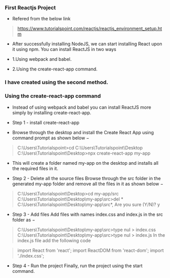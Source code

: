 ### First Reactjs Project
* Refered from the below link

>https://www.tutorialspoint.com/reactjs/reactjs_environment_setup.htm

* After successfully installing NodeJS, we can start installing React upon it using npm. You can install ReactJS in two ways

* 1.Using webpack and babel.

* 2.Using the create-react-app command.

### I have created using the second method.

### Using the create-react-app command
* Instead of using webpack and babel you can install ReactJS more simply by installing create-react-app.

* Step 1 - install create-react-app
* Browse through the desktop and install the Create React App using command prompt as shown below −

>C:\Users\Tutorialspoint>cd C:\Users\Tutorialspoint\Desktop\
> C:\Users\Tutorialspoint\Desktop>npx create-react-app my-app
* This will create a folder named my-app on the desktop and installs all the required files in it.

* Step 2 - Delete all the source files
Browse through the src folder in the generated my-app folder and remove all the files in it as shown below −

>C:\Users\Tutorialspoint\Desktop>cd my-app/src
>C:\Users\Tutorialspoint\Desktop\my-app\src>del *
>C:\Users\Tutorialspoint\Desktop\my-app\src\*, Are you sure (Y/N)? y
* Step 3 - Add files
Add files with names index.css and index.js in the src folder as −

>C:\Users\Tutorialspoint\Desktop\my-app\src>type nul > index.css
>C:\Users\Tutorialspoint\Desktop\my-app\src>type nul > index.js
In the index.js file add the following code

>import React from 'react';
>import ReactDOM from 'react-dom';
>import './index.css';

* Step 4 - Run the project
Finally, run the project using the start command.
